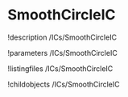 <!-- MOOSE Documentation Stub: Remove this when content is added. -->

# SmoothCircleIC
!description /ICs/SmoothCircleIC

!parameters /ICs/SmoothCircleIC

!listingfiles /ICs/SmoothCircleIC

!childobjects /ICs/SmoothCircleIC
